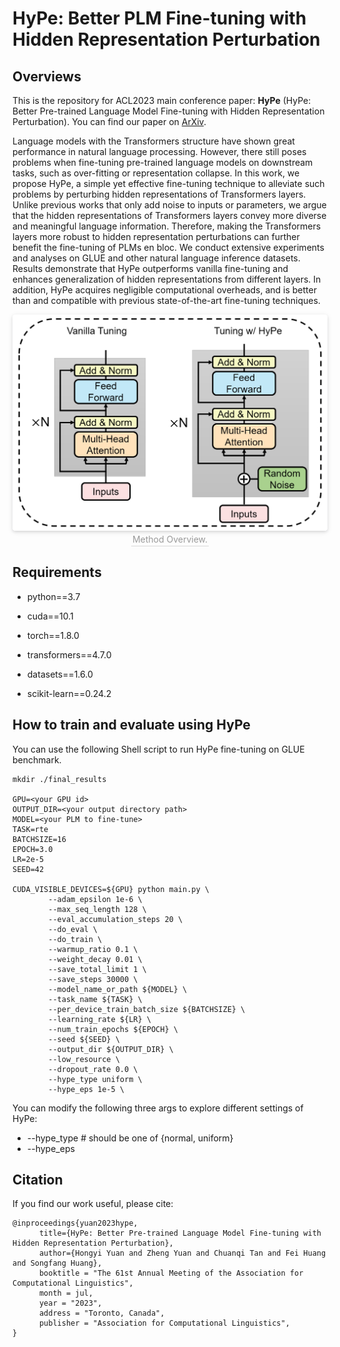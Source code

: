 
# HyPe: Better PLM Fine-tuning with Hidden Representation Perturbation


## Overviews

This is the repository for ACL2023 main conference paper: **HyPe** (HyPe: Better Pre-trained Language Model Fine-tuning with Hidden Representation Perturbation). You can find our paper on [ArXiv](https://arxiv.org/abs/2212.08853).

Language models with the Transformers structure have shown great performance in natural language processing.
However, there still poses problems when fine-tuning pre-trained language models on downstream tasks, such as over-fitting or representation collapse.
In this work, we propose HyPe, a simple yet effective fine-tuning technique to alleviate such problems by perturbing hidden representations of Transformers layers. Unlike previous works that only add noise to inputs or parameters, we argue that the hidden representations of Transformers layers convey more diverse and meaningful language information. 
Therefore, making the Transformers layers more robust to hidden representation perturbations can further benefit the fine-tuning of PLMs en bloc.
We conduct extensive experiments and analyses on GLUE and other natural language inference datasets. Results demonstrate that HyPe outperforms vanilla fine-tuning and enhances generalization of hidden representations from different layers. In addition, HyPe acquires negligible computational overheads, and is better than and compatible with previous state-of-the-art fine-tuning techniques.

<center>
    <a target="_blank"><img style="border-radius: 0.3125em;
    box-shadow: 0 2px 4px 0 rgba(34,36,38,.12),0 2px 10px 0 rgba(34,36,38,.08);"
    src="./overview.PNG"></a>
    <br>
    <div style="color:orange; border-bottom: 1px solid #d9d9d9;
    display: inline-block;
    color: #999;
    padding: 2px;">Method Overview.</div>
</center>

## Requirements

- python==3.7
- cuda==10.1
- torch==1.8.0

- transformers==4.7.0
- datasets==1.6.0
- scikit-learn==0.24.2

## How to train and evaluate using HyPe

You can use the following Shell script to run HyPe fine-tuning on GLUE benchmark.

```
mkdir ./final_results

GPU=<your GPU id>
OUTPUT_DIR=<your output directory path>
MODEL=<your PLM to fine-tune>
TASK=rte
BATCHSIZE=16
EPOCH=3.0
LR=2e-5
SEED=42

CUDA_VISIBLE_DEVICES=${GPU} python main.py \
        --adam_epsilon 1e-6 \
        --max_seq_length 128 \
        --eval_accumulation_steps 20 \
        --do_eval \
        --do_train \
        --warmup_ratio 0.1 \
        --weight_decay 0.01 \
        --save_total_limit 1 \
        --save_steps 30000 \
        --model_name_or_path ${MODEL} \
        --task_name ${TASK} \
        --per_device_train_batch_size ${BATCHSIZE} \
        --learning_rate ${LR} \
        --num_train_epochs ${EPOCH} \
        --seed ${SEED} \
        --output_dir ${OUTPUT_DIR} \
        --low_resource \
        --dropout_rate 0.0 \
        --hype_type uniform \
        --hype_eps 1e-5 \

```

You can modify the following three args to explore different settings of HyPe:
- --hype_type # should be one of {normal, uniform}
- --hype_eps

## Citation
If you find our work useful, please cite:

```
@inproceedings{yuan2023hype,
      title={HyPe: Better Pre-trained Language Model Fine-tuning with Hidden Representation Perturbation}, 
      author={Hongyi Yuan and Zheng Yuan and Chuanqi Tan and Fei Huang and Songfang Huang},
      booktitle = "The 61st Annual Meeting of the Association for Computational Linguistics",
      month = jul,
      year = "2023",
      address = "Toronto, Canada",
      publisher = "Association for Computational Linguistics",
}
```
